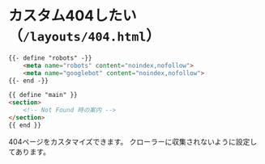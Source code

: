 # カスタム404したい（``/layouts/404.html``）

```html
{{- define "robots" -}}
    <meta name="robots" content="noindex,nofollow">
    <meta name="googlebot" content="noindex,nofollow">
{{- end -}}

{{ define "main" }}
<section>
    <!-- Not Found 時の案内 -->
</section>
{{ end }}
```

404ページをカスタマイズできます。
クローラーに収集されないように設定してあります。
